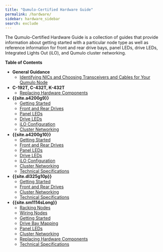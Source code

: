 ```yaml
---
title: "Qumulo-Certified Hardware Guide"
permalink: /hardware/
sidebar: hardware_sidebar
search: exclude
---
```


The Qumulo-Certified Hardware Guide is a collection of guides that provide information about getting started with a particular node type as well as reference information for front and rear drive bays, panel LEDs, drive LEDs, Integrated Lights Out (iLO), and Qumulo cluster networking.

**Table of Contents**
* **General Guidance**
  * [Identifying NICs and Choosing Transceivers and Cables for Your Qumulo Node](general-guidance/nics-transceivers-cables.md)
* **C-192T, C-432T, K-432T**
  * [Replacing Hardware Components](c-192t-c-432t-k-432t/replacing-hardware-components.md)
* **{{site.a4200g9}}**
  * [Getting Started](hpe-apollo-4200-gen9/getting-started.md)
  * [Front and Rear Drives](hpe-apollo-4200-gen9/front-rear-drives.md)
  * [Panel LEDs](hpe-apollo-4200-gen9/panel-leds.md)
  * [Drive LEDs](hpe-apollo-4200-gen9/drive-leds.md)
  * [iLO Configuration](hpe-apollo-4200-gen9/configuring-ilo.md)
  * [Cluster Networking](hpe-apollo-4200-gen9/networking-cluster.md)
* **{{site.a4200g10}}**
  * [Getting Started](hpe-apollo-4200-gen10/getting-started.md)
  * [Front and Rear Drives](hpe-apollo-4200-gen10/front-rear-drives.md)
  * [Panel LEDs](hpe-apollo-4200-gen10/panel-leds.md)
  * [Drive LEDs](hpe-apollo-4200-gen10/drive-leds.md)
  * [iLO Configuration](hpe-apollo-4200-gen10/configuring-ilo.md)
  * [Cluster Networking](hpe-apollo-4200-gen10/networking-cluster.md)
  * [Technical Specifications](hpe-apollo-4200-gen10/technical-specifications.md)
* **{{site.dl325g10p}}**
  * [Getting Started](hpe-dl325-gen10-plus/getting-started.md)
  * [Front and Rear Drives](hpe-dl325-gen10-plus/front-rear-drives.md)
  * [Cluster Networking](hpe-dl325-gen10-plus/networking-cluster.md)
  * [Technical Specifications](hpe-dl325-gen10-plus/technical-specifications.md)
* **{{site.sm1114sLong}}**
  * [Racking Nodes](supermicro-a-plus-wio-1114s-wn10rt/racking-nodes.md)
  * [Wiring Nodes](supermicro-a-plus-wio-1114s-wn10rt/wiring-nodes.md)
  * [Getting Started](supermicro-a-plus-wio-1114s-wn10rt/getting-started.md)
  * [Drive Bay Mapping](supermicro-a-plus-wio-1114s-wn10rt/drive-bay-mapping.md)
  * [Panel LEDs](supermicro-a-plus-wio-1114s-wn10rt/panel-leds.md)
  * [Cluster Networking](supermicro-a-plus-wio-1114s-wn10rt/networking-cluster.md)
  * [Replacing Hardware Components](supermicro-a-plus-wio-1114s-wn10rt/replacing-hardware-components.md)
  * [Technical Specifications](supermicro-a-plus-wio-1114s-wn10rt/technical-specifications.md)
